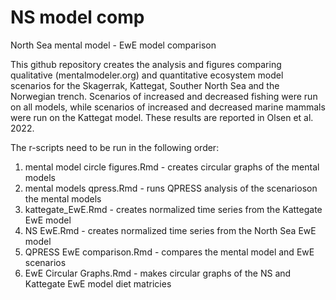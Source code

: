 # NS model comp
 North Sea mental model - EwE model comparison


This github repository creates the analysis and figures comparing qualitative (mentalmodeler.org) and quantitative ecosystem model scenarios for the Skagerrak, Kattegat, Souther North Sea and the Norwegian trench. Scenarios of increased and decreased fishing were run on all models, while scenarios of increased and decreased marine mammals were run on the Kattegat model. These results are reported in Olsen et al. 2022. 

The r-scripts need to be run in the following order:
1)	mental model circle figures.Rmd -  creates circular graphs of the mental models
2)	mental models qpress.Rmd - runs QPRESS analysis of the scenarioson the mental models 
3)	kattegate_EwE.Rmd - creates normalized time series from the Kattegate EwE model
4)	NS EwE.Rmd - creates normalized time series from the North Sea EwE model
5)	QPRESS EwE comparison.Rmd - compares the mental model and EwE scenarios
6)	EwE Circular Graphs.Rmd -  makes circular graphs of the NS and Kattegate EwE model diet matricies


